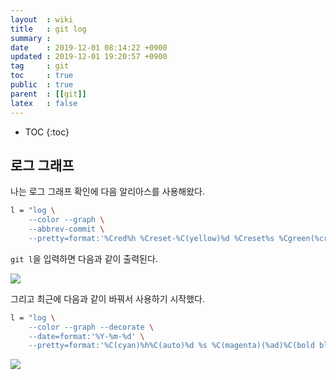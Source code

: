 ```yaml
---
layout  : wiki
title   : git log
summary : 
date    : 2019-12-01 08:14:22 +0900
updated : 2019-12-01 19:20:57 +0900
tag     : git
toc     : true
public  : true
parent  : [[git]]
latex   : false
---
```

* TOC
{:toc}

## 로그 그래프

나는 로그 그래프 확인에 다음 알리아스를 사용해왔다.

```sh
l = "log \
    --color --graph \
    --abbrev-commit \
    --pretty=format:'%Cred%h %Creset-%C(yellow)%d %Creset%s %Cgreen(%cr)%C(bold blue)<%an>'"
```

`git l`을 입력하면 다음과 같이 출력된다.

![](https://user-images.githubusercontent.com/1855714/69907636-866a3000-141b-11ea-8b50-732c038279a3.png )

그리고 최근에 다음과 같이 바꿔서 사용하기 시작했다.

```sh
l = "log \
    --color --graph --decorate \
    --date=format:'%Y-%m-%d' \
    --pretty=format:'%C(cyan)%h%C(auto)%d %s %C(magenta)(%ad)%C(bold blue) %an'"
```

![](https://user-images.githubusercontent.com/1855714/69907643-a26dd180-141b-11ea-9359-9a809f5b621e.png )


